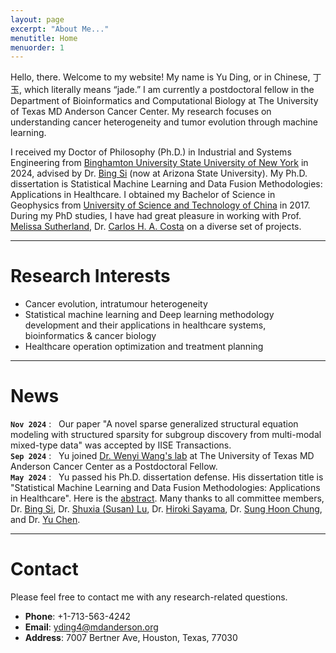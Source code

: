 ```yaml
---
layout: page
excerpt: "About Me..."
menutitle: Home
menuorder: 1
---
```


Hello, there. Welcome to my website! My name is Yu Ding, or in Chinese, 丁玉, which literally means “jade.” I am currently a postdoctoral fellow in the Department of Bioinformatics and Computational Biology at The University of Texas MD Anderson Cancer Center. My research focuses on understanding cancer heterogeneity and tumor evolution through machine learning.

I received my Doctor of Philosophy (Ph.D.) in Industrial and Systems Engineering from [Binghamton University State University of New York](https://www.binghamton.edu/ssie/) in 2024, advised by Dr. [Bing Si](https://search.asu.edu/profile/1842897) (now at Arizona State University). My Ph.D. dissertation is Statistical Machine Learning and Data Fusion Methodologies: Applications in Healthcare. I obtained my Bachelor of Science in Geophysics from [University of Science and Technology of China](https://en.ustc.edu.cn/) in 2017. During my PhD studies, I have had great pleasure in working with Prof. [Melissa Sutherland](https://web.uri.edu/nursing/meet/melissa-sutherland-phd-msn-faan/), Dr. [Carlos H. A. Costa](https://orcid.org/0000-0001-6542-4582) on a diverse set of projects.

---
#  Research Interests

<ul>
  <li>Cancer evolution, intratumour heterogeneity</li>
  <li>Statistical machine learning and Deep learning methodology development and their applications in healthcare systems, bioinformatics & cancer biology</li>
  <li>Healthcare operation optimization and treatment planning</li>
</ul>
 
---
#  News

**`Nov 2024`** : &nbsp; Our paper "A novel sparse generalized structural equation modeling with structured sparsity for subgroup discovery from multi-modal mixed-type data" was accepted by IISE Transactions. <br>
**`Sep 2024`** : &nbsp; Yu joined [Dr. Wenyi Wang's lab](https://odin.mdacc.tmc.edu/~wwang7/index.html) at The University of Texas MD Anderson Cancer Center as a Postdoctoral Fellow. <br>
**`May 2024`** : &nbsp; Yu passed his Ph.D. dissertation defense. His dissertation title is "Statistical Machine Learning and Data Fusion Methodologies: Applications in Healthcare". Here is the [abstract](https://www.binghamton.edu/ssie/about/adam_yu_ding_dissertation_defenses_abstract.pdf). Many thanks to all committee members, Dr. [Bing Si](https://search.asu.edu/profile/1842897), Dr. [Shuxia (Susan) Lu](https://www.binghamton.edu/ssie/people/profile.html?id=slu), Dr. [Hiroki Sayama](https://www.binghamton.edu/academics/programs/data-analytics/profile.html?id=sayama), Dr. [Sung Hoon Chung](https://www.binghamton.edu/ssie/people/profile.html?id=schung), and Dr. [Yu Chen](https://www.binghamton.edu/electrical-computer-engineering/people/profile.html?id=ychen). 

---
#  Contact
Please feel free to contact me with any research-related questions.
- **Phone**: +1-713-563-4242
- **Email**: yding4@mdanderson.org
- **Address**: 7007 Bertner Ave, Houston, Texas, 77030

















